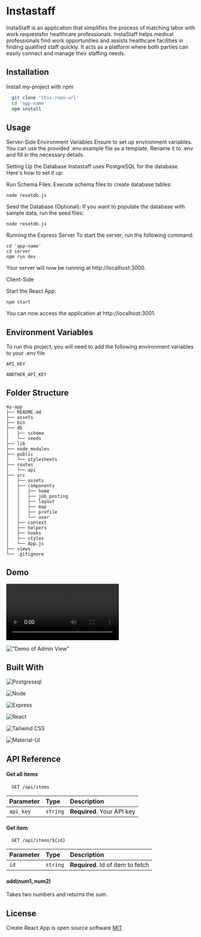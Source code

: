 # Instastaff

InstaStaff is an application that simplifies the process of matching labor with work requestsfor healthcare professionals. InstaStaff helps medical professionals find work opportunities and assists healthcare facilities in finding qualified staff quickly. It acts as a platform where both parties can easily connect and manage their staffing needs.

## Installation

Install my-project with npm

```bash
  git clone 'this-repo-url'
  cd 'app-name'
  npm install
```

## Usage

Server-Side
Environment Variables
Ensure to set up environment variables. You can use the provided .env.example file as a template. Rename it to .env and fill in the necessary details.

Setting Up the Database
Instastaff uses PostgreSQL for the database. Here's how to set it up:

Run Schema Files: Execute schema files to create database tables:

```
node resetdb.js

```

Seed the Database (Optional): If you want to populate the database with sample data, run the seed files:

```
node resetdb.js
```

Running the Express Server
To start the server, run the following command:

```
cd 'app-name'
cd server
npm run dev

```

Your server will now be running at http://localhost:3000.

Client-Side

Start the React App:

```
npm start
```

You can now access the application at http://localhost:3001.

## Environment Variables

To run this project, you will need to add the following environment variables to your .env file

`API_KEY`

`ANOTHER_API_KEY`

## Folder Structure

```
my-app
├── README.md
├── assets
├── bin
├── db
│   ├── schema
│   └── seeds
├── lib
├── node_modules
├── public
│   └── stylesheets
├── routes
│   └── api
├── src
│   ├── assets
│   ├── components
│   │   ├── home
│   │   ├── job_posting
│   │   ├── layout
│   │   ├── map
│   │   ├── profile
│   │   └── user
│   ├── context
│   ├── helpers
│   ├── hooks
│   ├── styles
│   └── App.js
├── views
└── .gitignore
```

## Demo

!["Demo of Client View"](public/readme_videos/demo.mp4)

!["Demo of Admin View"](public/readme_videos/admin_post_job.gif)

## Built With

![Postgressql](https://img.shields.io/badge/PostgreSQL-316192?style=for-the-badge&logo=postgresql&logoColor=white)

![Node](https://img.shields.io/badge/Node%20js-339933?style=for-the-badge&logo=nodedotjs&logoColor=white)

![Express](https://img.shields.io/badge/Express.js-000000?style=for-the-badge)

![React](https://img.shields.io/badge/React-20232A?style=for-the-badge&logo=react&logoColor=61DAFB)

![Tailwind CSS](https://img.shields.io/badge/Tailwind_CSS-38B2AC?style=for-the-badge&logo=tailwind-css&logoColor=white)

![Material-UI](https://img.shields.io/badge/Material--UI-0081CB?style=for-the-badge&logo=material-ui&logoColor=white)

## API Reference

#### Get all items

```http
  GET /api/items
```

| Parameter | Type     | Description                |
| :-------- | :------- | :------------------------- |
| `api_key` | `string` | **Required**. Your API key |

#### Get item

```http
  GET /api/items/${id}
```

| Parameter | Type     | Description                       |
| :-------- | :------- | :-------------------------------- |
| `id`      | `string` | **Required**. Id of item to fetch |

#### add(num1, num2)

Takes two numbers and returns the sum.

## License

Create React App is open source software [MIT](https://choosealicense.com/licenses/mit/)
